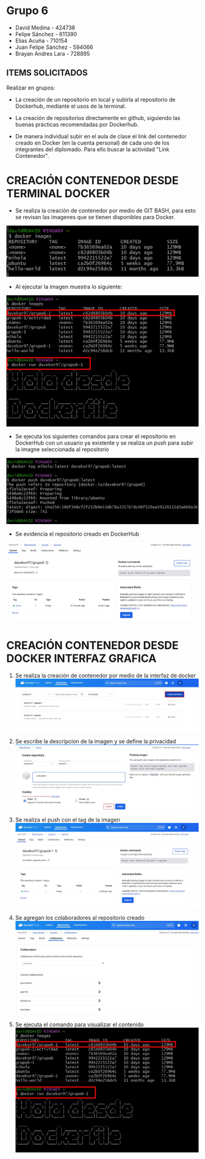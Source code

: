 # Grupo 6

- David Medina - 424738
- Felipe Sánchez - 611390
- Elias Acuña - 710154
- Juan Felipe Sánchez - 594066
- Brayan Andres Lara - 728895

## ITEMS SOLICITADOS

Realizar en grupos:

- La creación de un repositorio en local y subirla al repositorio de Dockerhub, mediante el usos de la terminal.

- La creación de repositorios directamente en github, siguiendo las buenas prácticas recomendadas por Dockerhub.

-  De manera individual subir en el aula de clase el link del contenedor creado en Docker (en la cuenta personal) de cada uno de los integrantes del diplomado. Para ello buscar la actividad "Link Contenedor".



# CREACIÓN CONTENEDOR DESDE TERMINAL DOCKER

* Se realiza la creación de contenedor por medio de GIT BASH, para esto se revisan las imagenes que se tienen disponibles para Docker.

![Imagen_1](https://github.com/jaiderospina/DEVSECOPS2024/blob/8c4ad2655d1b4d6572fc4cd117378355253a3edf/TAREA_2/GRUPO_6/Imagenes/Imagen1.jpg)

* Al ejecutar la imagen muestra lo siguiente:
<p align="center">
  <img src="https://github.com/jaiderospina/DEVSECOPS2024/blob/main/TAREA_2/GRUPO_6/Imagenes/Interfaz_5.jpg"
 >
</p>

* Se ejecuta los siguientes comandos para crear el repositorio en DockerHub con un usuario ya existente y se realiza un push para subir la imagne seleccionada al repositorio
<p align="center">
  <img src="https://github.com/jaiderospina/DEVSECOPS2024/blob/main/TAREA_2/GRUPO_6/Imagenes/Creacion_terminal.jpg"
 >
</p>

* Se evidencia el repositorio creado en DockerHub
<p align="center">
  <img src="https://github.com/jaiderospina/DEVSECOPS2024/blob/main/TAREA_2/GRUPO_6/Imagenes/Resultado_terminal.jpg"
 >
</p>


# CREACIÓN CONTENEDOR DESDE DOCKER INTERFAZ GRAFICA

1. Se realiza la creación de contenedor por medio de la interfaz de docker
![Interfaz_1](https://github.com/jaiderospina/DEVSECOPS2024/blob/main/TAREA_2/GRUPO_6/Imagenes/Interfaz_1.jpg)

2. Se escribe la descripcion de la imagen y se define la privacidad
![Interfaz_2](https://github.com/jaiderospina/DEVSECOPS2024/blob/main/TAREA_2/GRUPO_6/Imagenes/Interfaz_2.jpg)

3. Se realiza el push con el tag de la imagen
![Interfaz_3](https://github.com/jaiderospina/DEVSECOPS2024/blob/main/TAREA_2/GRUPO_6/Imagenes/Interfaz_3.jpg)

4. Se agregan los colaboradores al repositorio creado
  ![Interfaz_4](https://github.com/jaiderospina/DEVSECOPS2024/blob/main/TAREA_2/GRUPO_6/Imagenes/Interfaz_4.jpg)

5. Se ejecuta el comando para visualizar el contenido
![Interfaz_5](https://github.com/jaiderospina/DEVSECOPS2024/blob/main/TAREA_2/GRUPO_6/Imagenes/Interfaz_5.jpg)



